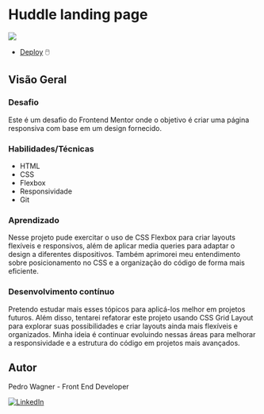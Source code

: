 # Huddle landing page
![](./design/huddle-landing-page-mockup2.png)

<!-- ### Links -->
<!-- - [Solution]() -->
- [Deploy](https://your-live-site-url.com) 🖱️

## Visão Geral

### Desafio

Este é um desafio do Frontend Mentor onde o objetivo é criar uma página responsiva com base em um design fornecido.

### Habilidades/Técnicas

- HTML
- CSS
- Flexbox
- Responsividade
- Git

### Aprendizado

Nesse projeto pude exercitar o uso de CSS Flexbox para criar layouts flexíveis e responsivos, além de aplicar media queries para adaptar o design a diferentes dispositivos. Também aprimorei meu entendimento sobre posicionamento no CSS e a organização do código de forma mais eficiente.

### Desenvolvimento contínuo

Pretendo estudar mais esses tópicos para aplicá-los melhor em projetos futuros. Além disso, tentarei refatorar este projeto usando CSS Grid Layout para explorar suas possibilidades e criar layouts ainda mais flexíveis e organizados. Minha ideia é continuar evoluindo nessas áreas para melhorar a responsividade e a estrutura do código em projetos mais avançados.

## Autor

Pedro Wagner - Front End Developer

[![LinkedIn](https://img.shields.io/badge/LinkedIn-Perfil-blue?style=flat&logo=linkedin&logoColor=white)](https://www.linkedin.com/in/pedrowagnerdev/)
